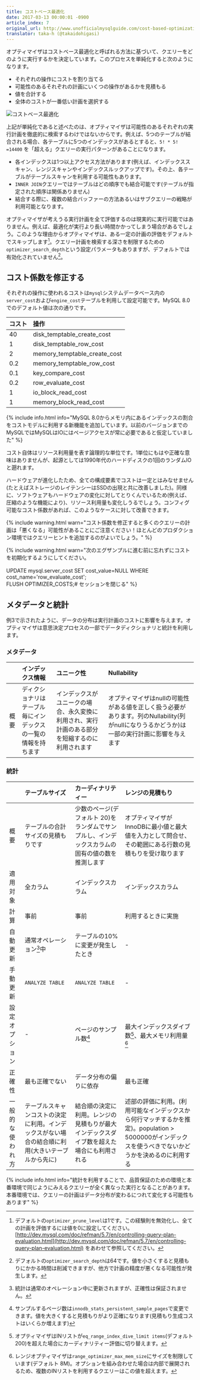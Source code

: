 ```yaml
---
title: コストベース最適化
date: 2017-03-13 00:00:01 -0900
article_index: 7
original_url: http://www.unofficialmysqlguide.com/cost-based-optimization.html
translator: taka-h (@takaidohigasi)
---
```


オプティマイザはコストベース最適化と呼ばれる方法に基づいて、クエリーをどのように実行するかを決定しています。このプロセスを単純化すると次のようになります。

- それぞれの操作にコストを割り当てる
- 可能性のあるそれぞれの計画にいくつの操作があるかを見積もる
- 値を合計する
- 全体のコストが一番低い計画を選択する

![コストベース最適化](http://www.unofficialmysqlguide.com/_images/cost-based-optimization.png)

上記が単純化であると述べたのは、オプティマイザは可能性のあるそれぞれの実行計画を徹底的に検索するわけではないからです。例えば、5つのテーブルが結合される場合、各テーブルに5つのインデックスがあるとすると、`5! * 5! =14400` を「超える」クエリーの実行パターンがあることになります。

* 各インデックスは1つ以上アクセス方法があります(例えば、インデックススキャン、レンジスキャンやインデックスルックアップです)。その上、各テーブルがテーブルスキャンを利用する可能性もあります。
* `INNER JOIN`クエリーではテーブルはどの順序でも結合可能です(テーブルが指定された順序は関係ありません)
* 結合する際に、複数の結合バッファーの方法あるいはサブクエリーの戦略が利用可能となります。

オプティマイザが考えうる実行計画を全て評価するのは現実的に実行可能ではありません。例えば、最適化が実行より長い時間かかってしまう場合があるでしょう。このような理由からオプティマイザは、ある一定の計画の評価をデフォルトでスキップします[^1]。クエリー計画を検索する深さを制限するための`optimizer_search_depth`という設定パラメータもありますが、デフォルトでは有効化されていません[^2]。

## コスト係数を修正する

それぞれの操作に使われるコストは`mysql`システムデータベース内の`server_cost`および`engine_cost`テーブルを利用して設定可能です。MySQL 8.0でのデフォルト値は次の通りです。

| コスト | 操作                            |
|:-------|:--------------------------------|
| 40     | disk\_temptable\_create\_cost   |
| 1      | disk\_temptable\_row\_cost      |
| 2      | memory\_temptable\_create\_cost |
| 0.2    | memory\_temptable\_row\_cost    |
| 0.1    | key\_compare\_cost              |
| 0.2    | row\_evaluate\_cost             |
| 1      | io\_block\_read\_cost           |
| 1      | memory\_block\_read\_cost       |

{% include info.html info="MySQL 8.0からメモリ内にあるインデックスの割合をコストモデルに利用する新機能を追加しています。以前のバージョンまでのMySQLではMySQLはIOにはページアクセスが常に必要であると仮定していました" %}

コスト自体はリソース利用量を表す論理的な単位です。1単位にもはや正確な意味はありませんが、起源としては1990年代のハードディスクの1回のランダムIOと遡れます。

ハードウェアが進化したため、全ての構成要素でコストは一定とはみなせません(たとえばストレージのレイテンシーはSSDの出現と共に改善しました)。同様に、ソフトウェアもハードウェアの変化に対してとりくんでいるため(例えば、圧縮のような機能により)、リソース利用量も変化しうるでしょう。コンフィグ可能なコスト係数があれば、このようなケースに対して改善できます。

{% include warning.html warn="コスト係数を修正すると多くのクエリーの計画は「悪くなる」可能性があることにご注意ください！ほとんどのプロダクション環境ではクエリーヒントを追加するのがよいでしょう。" %}

{% include warning.html warn="次のエグザンプルに進む前に忘れずにコストを初期化するようにしてください。<br /><br />UPDATE mysql.server_cost SET cost_value=NULL WHERE cost_name='row_evaluate_cost';<br />
FLUSH OPTIMIZER_COSTS;# セッションを閉じる" %}

## メタデータと統計

例3で示されたように、データの分布は実行計画のコストに影響を与えます。オプティマイザは意思決定プロセスの一部でデータディクショナリと統計を利用します。

### メタデータ

| | インデックス情報 | ユニーク性 | Nullability |
|:-|:-|:-|:-|
| 概要 | ディクショナリはテーブル毎にインデックスの一覧の情報を持ちます | インデックスがユニークの場合、永久変換に利用され、実行計画のある部分を短縮するのに利用されます | オプティマイザはnullの可能性がある値を正しく扱う必要があります。列のNullability(列がnullになりうるかどうか)は一部の実行計画に影響を与えます | 

### 統計

| | テーブルサイズ | カーディナリティー | レンジの見積もり |
|:-|:-|:-|:-|
| 概要 | テーブルの合計サイズの見積もりです | 少数のページ(デフォルト 20)をランダムでサンプルし、インデックスカラムの固有の値の数を推測します | オプティマイザがInnoDBに最小値と最大値を入力として問合せ、その範囲にある行数の見積もりを受け取ります |
| 適用対象 | 全カラム | インデックスカラム | インデックスカラム |
| 計算 | 事前 | 事前 | 利用するときに実施 |
| 自動更新 | 通常オペレーション[^3]中 | テーブルの10%に変更が発生したとき| - |
| 手動更新 | `ANALYZE TABLE` | `ANALYZE TABLE` | - |
| 設定オプション | - | ページのサンプル数[^4] | 最大インデックスダイブ数[^5]、最大メモリ利用量[^6] |
| 正確性 | 最も正確でない | データ分布の偏りに依存 | 最も正確 |
| 一般的な使われ方 | テーブルスキャンコストの決定に利用。インデックスがない場合の結合順に利用(大きいテーブルから先に) | 結合順の決定に利用。レンジの見積もりが最大インデックスダイブ数を超えた場合にも利用される | 述部の評価に利用。(利用可能なインデックスから何行マッチするかを推定)。population > 5000000がインデックスを使うべきでないかどうかを決めるのに利用する |

{% include info.html info="統計を利用することで、品質保証のための環境と本番環境で同じようにみえるクエリーが全く異なった実行となることがあります。本番環境では、クエリーの計画はデータ分布が変わるにつれて変化する可能性もあります" %}

[^1]: デフォルトの`optimizer_prune_level`は1です。この経験則を無効化し、全ての計画を評価するには値を0に設定してください。 [http://dev.mysql.com/doc/refman/5.7/en/controlling-query-plan-evaluation.html](http://dev.mysql.com/doc/refman/5.7/en/controlling-query-plan-evaluation.html) をあわせて参照してください。
[^2]: デフォルトの`optimizer_search_depth`は64です。値を小さくすると見積もりにかかる時間は削減できますが、他方で計画の精度が悪くなる可能性が発生します。
[^3]: 統計は通常のオペレーション中に更新されますが、正確性は保証されません。
[^4]: サンプルするページ数は`innodb_stats_persistent_sample_pages`で変更できます。値を大きくすると見積もりがより正確になります(見積もり生成コストはいくらか増えます)
[^5]: オプティマイザはINリストが`eq_range_index_dive_limit items`(デフォルト 200)を超えた場合にカーディナリティー評価に切り替えます。
[^6]: レンジオプティマイザは`range_optimizer_max_mem_size`にサイズを制限しています(デフォルト 8M)。オプションを組み合わせた場合は内部で展開されるため、複数のINリストを利用するクエリーはこの値を超えます。

